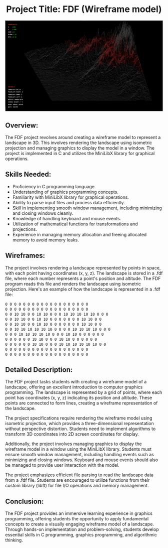 <h1 align="center">Project Title: FDF (Wireframe model)</h1>

<div align="center">
	<img src="assets/t2.png" width=600/>
</div>

## Overview:
The FDF project revolves around creating a wireframe model to represent a landscape in 3D. This involves rendering the landscape using isometric projection and managing graphics to display the model in a window. The project is implemented in C and utilizes the MiniLibX library for graphical operations.

## Skills Needed:
- Proficiency in C programming language.
- Understanding of graphics programming concepts.
- Familiarity with MiniLibX library for graphical operations.
- Ability to parse input files and process data efficiently.
- Skill in implementing smooth window management, including minimizing and closing windows cleanly.
- Knowledge of handling keyboard and mouse events.
- Utilization of mathematical functions for transformations and projections.
- Experience in managing memory allocation and freeing allocated memory to avoid memory leaks.

## Wireframes:
The project involves rendering a landscape represented by points in space, with each point having coordinates (x, y, z). The landscape is stored in a .fdf file, where each number represents a point's position and altitude. The FDF program reads this file and renders the landscape using isometric projection. Here's an example of how the landscape is represented in a .fdf file:

```
0 0 0 0 0 0 0 0 0 0 0 0 0 0 0 0 0 0 0
0 0 0 0 0 0 0 0 0 0 0 0 0 0 0 0 0 0 0
0 0 10 10 0 0 10 10 0 0 0 10 10 10 10 10 0 0 0
0 0 10 10 0 0 10 10 0 0 0 0 0 0 0 10 10 0 0
0 0 10 10 0 0 10 10 0 0 0 0 0 0 0 10 10 0 0
0 0 10 10 10 10 10 10 0 0 0 0 10 10 10 10 0 0 0
0 0 0 10 10 10 10 10 0 0 0 10 10 0 0 0 0 0 0
0 0 0 0 0 0 10 10 0 0 0 10 10 0 0 0 0 0 0
0 0 0 0 0 0 10 10 0 0 0 10 10 10 10 10 10 0 0
0 0 0 0 0 0 0 0 0 0 0 0 0 0 0 0 0 0 0
0 0 0 0 0 0 0 0 0 0 0 0 0 0 0 0 0 0 0
```

## Detailed Description:
The FDF project tasks students with creating a wireframe model of a landscape, offering an excellent introduction to computer graphics programming. The landscape is represented by a grid of points, where each point has coordinates (x, y, z) indicating its position and altitude. These points are connected to form lines, creating a wireframe representation of the landscape.

The project specifications require rendering the wireframe model using isometric projection, which provides a three-dimensional representation without perspective distortion. Students need to implement algorithms to transform 3D coordinates into 2D screen coordinates for display.

Additionally, the project involves managing graphics to display the wireframe model in a window using the MiniLibX library. Students must ensure smooth window management, including handling events such as minimizing and closing windows. Keyboard and mouse events should also be managed to provide user interaction with the model.

The project emphasizes efficient file parsing to read the landscape data from a .fdf file. Students are encouraged to utilize functions from their custom library (libft) for file I/O operations and memory management.

## Conclusion:
The FDF project provides an immersive learning experience in graphics programming, offering students the opportunity to apply fundamental concepts to create a visually engaging wireframe model of a landscape. Through hands-on implementation and problem-solving, students develop essential skills in C programming, graphics programming, and algorithmic thinking.
